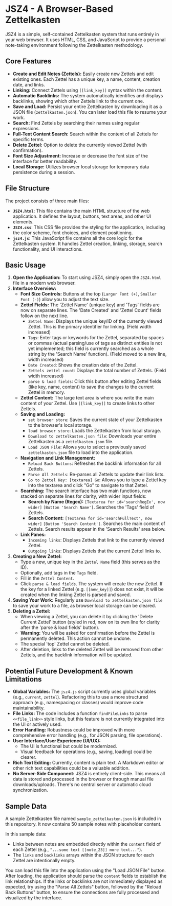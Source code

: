 # JSZ4 - A Browser-Based Zettelkasten

JSZ4 is a simple, self-contained Zettelkasten system that runs entirely in your web browser. It uses HTML, CSS, and JavaScript to provide a personal note-taking environment following the Zettelkasten methodology.

## Core Features

*   **Create and Edit Notes (Zettels):** Easily create new Zettels and edit existing ones. Each Zettel has a unique key, a name, content, creation date, and links.
*   **Linking:** Connect Zettels using `[[link_key]]` syntax within the content.
*   **Automatic Backlinks:** The system automatically identifies and displays backlinks, showing which other Zettels link to the current one.
*   **Save and Load:** Persist your entire Zettelkasten by downloading it as a JSON file (`zettelkasten.json`). You can later load this file to resume your work.
*   **Search:** Find Zettels by searching their names using regular expressions.
*   **Full-Text Content Search:** Search within the content of all Zettels for specific terms.
*   **Delete Zettel:** Option to delete the currently viewed Zettel (with confirmation).
*   **Font Size Adjustment:** Increase or decrease the font size of the interface for better readability.
*   **Local Storage:** Utilizes browser local storage for temporary data persistence during a session.

## File Structure

The project consists of three main files:

*   **`JSZ4.html`**: This file contains the main HTML structure of the web application. It defines the layout, buttons, text areas, and other UI elements.
*   **`JSZ4.css`**: This CSS file provides the styling for the application, including the color scheme, font choices, and element positioning.
*   **`jsz4.js`**: This JavaScript file contains all the core logic for the Zettelkasten system. It handles Zettel creation, linking, storage, search functionality, and UI interactions.

## Basic Usage

1.  **Open the Application:** To start using JSZ4, simply open the `JSZ4.html` file in a modern web browser.
2.  **Interface Overview:**
    *   **Font Size Controls:** Buttons at the top (`Larger Font (+)`, `Smaller Font (-)`) allow you to adjust the text size.
    *   **Zettel Fields:** The 'Zettel Name' (unique key) and 'Tags' fields are now on separate lines. The 'Date Created' and 'Zettel Count' fields follow on the next line.
        *   `Zettel Name`: Displays the unique key/ID of the currently viewed Zettel. This is the primary identifier for linking. (Field width increased)
        *   `Tags`: Enter tags or keywords for the Zettel, separated by spaces or commas (actual parsing/use of tags as distinct entities is not yet implemented; this field is currently searched as a whole string by the 'Search Name' function). (Field moved to a new line, width increased)
        *   `Date Created`: Shows the creation date of the Zettel.
        *   `Zettels zettel count`: Displays the total number of Zettels. (Field width increased)
        *   `parse & load fields`: Click this button after editing Zettel fields (like key, name, content) to save the changes to the current Zettel in memory.
    *   **Zettel Content:** The large text area is where you write the main content of your Zettel. Use `[[link_key]]` to create links to other Zettels.
    *   **Saving and Loading:**
        *   `set browser store`: Saves the current state of your Zettelkasten to the browser's local storage.
        *   `load browser store`: Loads the Zettelkasten from local storage.
        *   `Download to zettelkasten.json file`: Downloads your entire Zettelkasten as a `zettelkasten.json` file.
        *   `Load JSON File`: Allows you to select a previously saved `zettelkasten.json` file to load into the application.
    *   **Navigation and Link Management:**
        *   `Reload Back Buttons`: Refreshes the backlink information for all Zettels.
        *   `Parse All Zettels`: Re-parses all Zettels to update their link lists.
        *   `Go to Zettel Key: [textarea] Go`: Allows you to type a Zettel key into the textarea and click "Go" to navigate to that Zettel.
    *   **Searching:** The search interface has two main functions, now stacked on separate lines for clarity, with wider input fields:
        *   **Search by Name (Regex):** `[Textarea for id='searchRegEx', now wider]` `[Button 'Search Name']`. Searches the 'Tags' field of Zettels.
        *   **Search Content:** `[Textarea for id='searchFullText', now wider]` `[Button 'Search Content']`. Searches the main content of Zettels.
        Search results appear in the 'Search Results' area below.
    *   **Link Panes:**
        *   `Incoming links`: Displays Zettels that link to the currently viewed Zettel.
        *   `Outgoing links`: Displays Zettels that the current Zettel links to.
3.  **Creating a New Zettel:**
    *   Type a new, unique key in the `Zettel Name` field (this serves as the ID).
    *   Optionally, add tags in the `Tags` field.
    *   Fill in the `Zettel Content`.
    *   Click `parse & load fields`. The system will create the new Zettel. If the key for a linked Zettel (e.g. `[[new_key]]`) does not exist, it will be created when the linking Zettel is parsed and saved.
4.  **Saving Your Work:** Regularly use `Download to zettelkasten.json file` to save your work to a file, as browser local storage can be cleared.
5.  **Deleting a Zettel:**
    *   When viewing a Zettel, you can delete it by clicking the 'Delete Current Zettel' button (styled in red, now on its own line for clarity after the 'parse & load fields' button).
    *   **Warning:** You will be asked for confirmation before the Zettel is permanently deleted. This action cannot be undone.
    *   The special 'top' Zettel cannot be deleted.
    *   After deletion, links to the deleted Zettel will be removed from other Zettels, and the backlink information will be updated.

## Potential Future Development & Known Limitations

*   **Global Variables:** The `jsz4.js` script currently uses global variables (e.g., `current`, `zettel`). Refactoring this to use a more structured approach (e.g., namespacing or classes) would improve code maintainability.
*   **File Links:** The code includes a function `findFileLinks` to parse `<<file_link>>` style links, but this feature is not currently integrated into the UI or actively used.
*   **Error Handling:** Robustness could be improved with more comprehensive error handling (e.g., for JSON parsing, file operations).
*   **User Interface/User Experience (UI/UX):**
    *   The UI is functional but could be modernized.
    *   Visual feedback for operations (e.g., saving, loading) could be clearer.
*   **Rich Text Editing:** Currently, content is plain text. A Markdown editor or other rich text capabilities could be a valuable addition.
*   **No Server-Side Component:** JSZ4 is entirely client-side. This means all data is stored and processed in the browser or through manual file downloads/uploads. There's no central server or automatic cloud synchronization.

## Sample Data

A sample Zettelkasten file named `sample_zettelkasten.json` is included in this repository. It now contains 50 sample notes with placeholder content.

In this sample data:
*   Links between notes are embedded directly within the `content` field of each Zettel (e.g., `"...some text [[note_23]] more text..."`).
*   The `links` and `backlinks` arrays within the JSON structure for each Zettel are intentionally empty.

You can load this file into the application using the "Load JSON File" button. After loading, the application should parse the `content` fields to establish the link relationships. If the links or backlinks are not immediately displayed as expected, try using the "Parse All Zettels" button, followed by the "Reload Back Buttons" button, to ensure the connections are fully processed and visualized by the interface.
